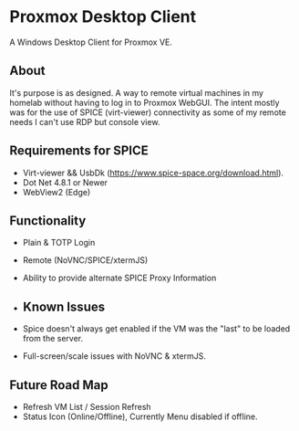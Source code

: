 # Proxmox Desktop Client
A Windows Desktop Client for Proxmox VE.

## About
It's purpose is as designed.  A way to remote virtual machines in my homelab without having to log in to Proxmox WebGUI.
The intent mostly was for the use of SPICE (virt-viewer) connectivity as some of my remote needs I can't use RDP but console view.

## Requirements for SPICE
- Virt-viewer && UsbDk (https://www.spice-space.org/download.html).
- Dot Net 4.8.1 or Newer
- WebView2 (Edge)

## Functionality
- Plain & TOTP Login
- Remote (NoVNC/SPICE/xtermJS)
- Ability to provide alternate SPICE Proxy Information

- ## Known Issues
- Spice doesn't always get enabled if the VM was the "last" to be loaded from the server.
- Full-screen/scale issues with NoVNC & xtermJS. 

## Future Road Map
- Refresh VM List / Session Refresh
- Status Icon (Online/Offline), Currently Menu disabled if offline.
